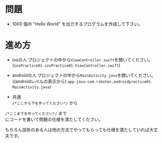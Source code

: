 # 問題
- 1000 個の "Hello World" を出力するプログラムを作成して下さい。

# 進め方
- iosの人
プロジェクトの中から`ViewController.swift`を開いてください。  
(`iosPractice01-iosPractice01-ViewController.swift`)  
  
- androidの人
プロジェクトの中から`MainActivity.java`を開いてください。  
((androidレベルの表示から) `app-java-com.rikoten.androidpractice01-MainActivity.java`)  
  
  
- 共通  
`/*ここから下を作ってください*/` から  
  
`/*ここまでを作ってください*/` まで  
にコードを書いて問題の仕様を満たしてください。  
  
もちろん技術のある人は他の方法でやってもらっても仕様を満たしていれば大丈夫です。
